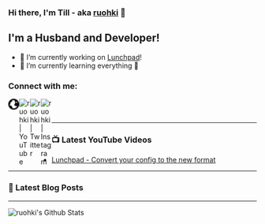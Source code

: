 ### Hi there, I'm Till - aka [ruohki][website] 👋

## I'm a Husband and Developer!
- 🔭 I’m currently working on [Lunchpad][lunchpad]!
- 🌱 I’m currently learning everything 🤣

### Connect with me:

[<img align="left" alt="appahead.de" width="22px" src="https://raw.githubusercontent.com/iconic/open-iconic/master/svg/globe.svg" />][website]
[<img align="left" alt="ruohki | YouTube" width="22px" src="https://cdn.jsdelivr.net/npm/simple-icons@v3/icons/youtube.svg" />][youtube]
[<img align="left" alt="ruohki | Twitter" width="22px" src="https://cdn.jsdelivr.net/npm/simple-icons@v3/icons/twitter.svg" />][twitter]
[<img align="left" alt="ruohki | Instagram" width="22px" src="https://cdn.jsdelivr.net/npm/simple-icons@v3/icons/instagram.svg" />][instagram]

<br />
<br />

---

### 📺 Latest YouTube Videos
<!-- YOUTUBE:START -->
- [Lunchpad - Convert your config to the new format](https://www.youtube.com/watch?v=3JuxRG15zCQ)
<!-- YOUTUBE:END -->

---

### 📕 Latest Blog Posts
<!-- BLOG-POST-LIST:START -->
<!-- BLOG-POST-LIST:END -->

---

<img align="left" alt="ruohki's Github Stats" src="https://github-readme-stats.vercel.app/api?username=ruohki&show_icons=true&hide_border=true" />

[website]: https://appahead.de
[lunchpad]: https://github.com/ruohki/lunchpad
[twitter]: https://twitter.com/tillhuebner
[youtube]: https://youtube.com/tillmannhuebner
[instagram]: https://www.instagram.com/tillmannhuebner/